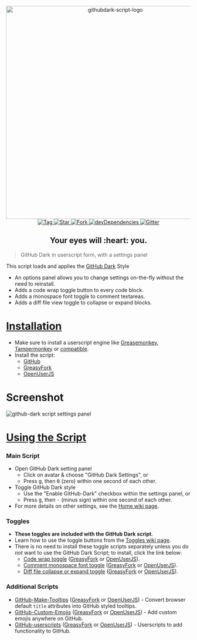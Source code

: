 <p align="center">
  <img alt="githubdark-script-logo" src="https://rawgit.com/StylishThemes/logos/master/github.dark/githubdark-script-mini.svg" width="580">
  <br>
  <a href="https://github.com/StylishThemes/GitHub-Dark-Script/tags">
    <img src="https://img.shields.io/github/tag/StylishThemes/GitHub-Dark-Script.svg?label=tag" alt="Tag">
  </a>
  <a href="https://github.com/StylishThemes/GitHub-Dark-Script/stargazers">
    <img src="http://github-svg-buttons.herokuapp.com/star.svg?user=StylishThemes&repo=GitHub-Dark-Script&style=flat&background=007ec6" alt="Star">
  </a>
  <a href="https://github.com/StylishThemes/GitHub-Dark-Script/network">
    <img src="http://github-svg-buttons.herokuapp.com/fork.svg?user=StylishThemes&repo=GitHub-Dark-Script&style=flat&background=007ec6" alt="Fork">
  </a>
  <a href="https://david-dm.org/StylishThemes/GitHub-Dark-Script#info=devDependencies">
    <img src="https://img.shields.io/david/dev/StylishThemes/GitHub-Dark-Script.svg?label=%20devDependencies%20" alt="devDependencies">
  </a>
  <a href="https://gitter.im/StylishThemes/GitHub-Dark">
    <img src="https://img.shields.io/gitter/room/StylishThemes/Github-Dark.js.svg?maxAge=2592000" alt="Gitter">
  </a>
</p>
<h2 align="center">Your eyes will :heart: you.</h2>

> GitHub Dark in userscript form, with a settings panel

This script loads and applies the [GitHub Dark](https://github.com/StylishThemes/GitHub-Dark) Style

* An options panel allows you to change settings on-the-fly without the need to reinstall.
* Adds a code wrap toggle button to every code block.
* Adds a monospace font toggle to comment textareas.
* Adds a diff file view toggle to collapse or expand blocks.

# [Installation](https://github.com/StylishThemes/GitHub-Dark-Script/wiki/Install)

- Make sure to install a userscript engine like [Greasemonkey](https://addons.mozilla.org/en-US/firefox/addon/greasemonkey/), [Tampermonkey](https://chrome.google.com/webstore/detail/tampermonkey/dhdgffkkebhmkfjojejmpbldmpobfkfo) or [compatible](https://github.com/StylishThemes/GitHub-Dark-Script/wiki/Install).
- Install the script:
  - [GitHub](https://raw.githubusercontent.com/bskurtz/GitHub-Dark-Script/master/github-dark-script.user.js)
  - [GreasyFork](https://greasyfork.org/en/scripts/15562-github-dark-script)
  - [OpenUserJS](https://openuserjs.org/scripts/StylishThemes/GitHub_Dark_Script)

# Screenshot

![github-dark script settings panel](https://cloud.githubusercontent.com/assets/136959/22908590/022f56d8-f215-11e6-954c-decc9ecbd259.png)

# [Using the Script](https://github.com/StylishThemes/GitHub-Dark-Script/wiki)

### Main Script

* Open GitHub Dark setting panel
  * Click on avatar &amp; choose "GitHub Dark Settings", or
  * Press <kbd>g</kbd>, then <kbd>0</kbd> (zero) within one second of each other.
* Toggle GitHub Dark style
  * Use the "Enable GitHub-Dark" checkbox within the settings panel, or
  * Press <kbd>g</kbd>, then <kbd>-</kbd> (minus sign) within one second of each other.
* For more details on other settings, see the [Home wiki page](https://github.com/StylishThemes/GitHub-Dark-Script/wiki).

### Toggles

* **These toggles are included with the GitHub Dark script**.
* Learn how to use the toggle buttons from the [Toggles wiki page](https://github.com/StylishThemes/GitHub-Dark-Script/wiki/Toggles).
* There is no need to install these toggle scripts separately unless you *do not* want to use the GitHub Dark Script; to install, click the link below:
  * [Code wrap toggle](https://raw.githubusercontent.com/StylishThemes/GitHub-Dark-Script/master/github-script-code-wrap.user.js) ([GreasyFork](https://greasyfork.org/en/scripts/18789-github-toggle-code-wrap) or [OpenUserJS](https://openuserjs.org/scripts/StylishThemes/GitHub_Toggle_Code_Wrap)).
  * [Comment monospace font toggle](https://raw.githubusercontent.com/StylishThemes/GitHub-Dark-Script/master/github-script-monospace-toggle.user.js) ([GreasyFork](https://greasyfork.org/en/scripts/18787-github-monospace-font-toggle) or [OpenUserJS](https://openuserjs.org/scripts/StylishThemes/GitHub_Monospace_Font_Toggle)).
  * [Diff file collapse or expand toggle](https://raw.githubusercontent.com/StylishThemes/GitHub-Dark-Script/master/github-script-diff-toggle.user.js) ([GreasyFork](https://greasyfork.org/en/scripts/18788-github-diff-file-toggle) or [OpenUserJS](https://openuserjs.org/scripts/StylishThemes/GitHub_Diff_File_Toggle)).

### Additional Scripts

* [GitHub-Make-Tooltips](https://raw.githubusercontent.com/StylishThemes/GitHub-Dark-Script/master/github-script-make-tooltips.user.js) ([GreasyFork](https://greasyfork.org/en/scripts/22194) or [OpenUserJS](https://openuserjs.org/scripts/StylishThemes/GitHub_Make_Tooltips)) - Convert browser default `title` attributes into GitHub styled tooltips.
* [GitHub-Custom-Emojis](https://github.com/StylishThemes/GitHub-Custom-Emojis) ([GreasyFork](https://greasyfork.org/en/scripts/17618) or [OpenUserJS](https://openuserjs.org/scripts/StylishThemes/GitHub_Custom_Emojis)) - Add custom emojis anywhere on GitHub.
* [GitHub-userscripts](https://github.com/Mottie/GitHub-userscripts) ([GreasyFork](https://greasyfork.org/en/users/24847) or [OpenUserJS](https://openuserjs.org/users/Mottie/scripts)) - Userscripts to add functionality to GitHub.
